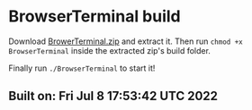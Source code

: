 # BrowserTerminal build
Download [BrowerTerminal.zip](https://github.com/usernameeReal/BrowserTerminal/blob/main/build/BrowserTerminal.zip?raw=true) and extract it.
Then run `chmod +x BrowserTerminal` inside the extracted zip's build folder.

Finally run `./BrowserTerminal` to start it!
## Built on: Fri Jul  8 17:53:42 UTC 2022
